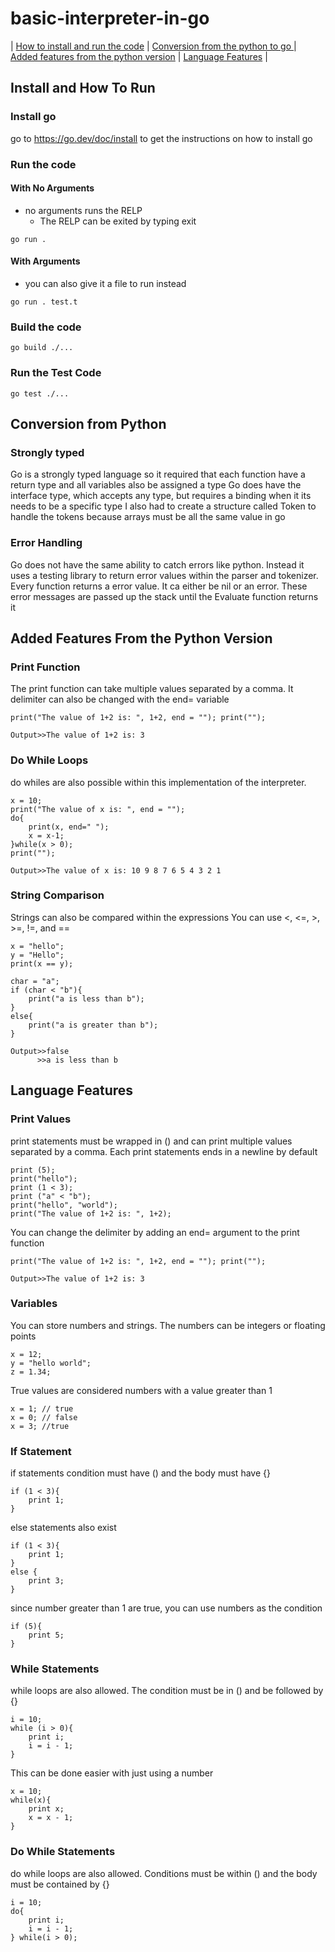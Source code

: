 # basic-interpreter-in-go

| [How to install and run the code](#Install-and-How-To-Run)
| [Conversion from the python to go ](#conversion-from-python)
| [Added features from the python version](#added-features-from-the-python-version)
| [Language Features](#language-features)
|
## Install and How To Run
### Install go
go to https://go.dev/doc/install to get the instructions on how to install go
### Run the code

#### With No Arguments
- no arguments runs the RELP
    - The RELP can be exited by typing exit
```
go run .
```
#### With Arguments
- you can also give it a file to run instead
```
go run . test.t
```
### Build the code
```
go build ./...
```
### Run the Test Code
```
go test ./...
```
## Conversion from Python
### Strongly typed
Go is a strongly typed language so it required that each function have a return type and all variables also be assigned a type
Go does have the interface type, which accepts any type, but requires a binding when it its needs to be a specific type
I also had to create a structure called Token to handle the tokens because arrays must be all the same value in go
### Error Handling
Go does not have the same ability to catch errors like python. Instead it uses a testing library to return error values within the parser and tokenizer. Every function returns a error value. It ca either be nil or an error. These error messages are passed up the stack until the Evaluate function returns it
## Added Features From the Python Version
### Print Function
The print function can take multiple values separated by a comma. It delimiter can also be changed with the end= variable
```
print("The value of 1+2 is: ", 1+2, end = ""); print("");
```
```
Output>>The value of 1+2 is: 3
```
### Do While Loops
do whiles are also possible within this implementation of the interpreter.
```
x = 10;
print("The value of x is: ", end = "");
do{
    print(x, end=" ");
    x = x-1;
}while(x > 0);
print("");
```
```
Output>>The value of x is: 10 9 8 7 6 5 4 3 2 1 
```
### String Comparison
Strings can also be compared within the expressions
You can use <, <=, >, >=, !=, and ==
```
x = "hello";
y = "Hello";
print(x == y);

char = "a";
if (char < "b"){
    print("a is less than b");
}
else{
    print("a is greater than b");
}

```
```
Output>>false
      >>a is less than b
```
## Language Features
### Print Values
print statements must be wrapped in () and can print multiple values separated by a comma. Each print statements ends in a newline by default
```
print (5);
print("hello");
print (1 < 3);
print ("a" < "b");
print("hello", "world");
print("The value of 1+2 is: ", 1+2);
```
You can change the delimiter by adding an end= argument to the print function
```
print("The value of 1+2 is: ", 1+2, end = ""); print("");
```

```
Output>>The value of 1+2 is: 3
```
### Variables
You can store numbers and strings. The numbers can be integers or floating points
```
x = 12;
y = "hello world";
z = 1.34;
```
True values are considered numbers with a value greater than 1
```
x = 1; // true
x = 0; // false
x = 3; //true
```
### If Statement
if statements condition must have () and the body must have {}
```
if (1 < 3){
    print 1;
}
```
else statements also exist
```
if (1 < 3){
    print 1;
}
else {
    print 3;
}
```
since number greater than 1 are true, you can use numbers as the condition
```
if (5){
    print 5;
}
```
### While Statements
while loops are also allowed. The condition must be in () and be followed by {}
```
i = 10;
while (i > 0){
    print i;
    i = i - 1;
}
```
This can be done easier with just using a number
```
x = 10;
while(x){
    print x;
    x = x - 1;
}
```
### Do While Statements
do while loops are also allowed. Conditions must be within () and the body must be contained by {}
```
i = 10;
do{
    print i;
    i = i - 1;
} while(i > 0);
```
